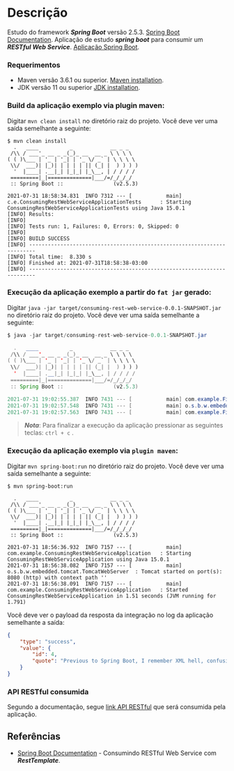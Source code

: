 # Descrição
Estudo do framework **_Spring Boot_** versão 2.5.3. [Spring Boot Documentation](https://docs.spring.io/spring-boot/docs/2.5.3/reference/htmlsingle/).
Aplicação de estudo **_spring boot_** para consumir um **_RESTful Web Service_**. [Aplicação Spring Boot](https://spring.io/guides/gs/consuming-rest/).

### Requerimentos
- Maven versão 3.6.1 ou superior. [Maven installation](https://maven.apache.org/install.html).
- JDK versão 11 ou superior [JDK installation](https://adoptopenjdk.net/).

### Build da aplicação exemplo via plugin maven:
Digitar `mvn clean install` no diretório raiz do projeto. Você deve ver uma saída semelhante a seguinte:
```maven
$ mvn clean install
  .   ____          _            __ _ _
 /\\ / ___'_ __ _ _(_)_ __  __ _ \ \ \ \
( ( )\___ | '_ | '_| | '_ \/ _` | \ \ \ \
 \\/  ___)| |_)| | | | | || (_| |  ) ) ) )
  '  |____| .__|_| |_|_| |_\__, | / / / /
 =========|_|==============|___/=/_/_/_/
 :: Spring Boot ::                (v2.5.3)

2021-07-31 18:58:34.831  INFO 7312 --- [           main] c.e.ConsumingRestWebServiceApplicationTests      : Starting ConsumingRestWebServiceApplicationTests using Java 15.0.1
[INFO] Results:
[INFO] 
[INFO] Tests run: 1, Failures: 0, Errors: 0, Skipped: 0
[INFO] 
[INFO] BUILD SUCCESS
[INFO] ------------------------------------------------------------------------
[INFO] Total time:  8.330 s
[INFO] Finished at: 2021-07-31T18:58:38-03:00
[INFO] ------------------------------------------------------------------------
```

### Execução da aplicação exemplo a partir do `fat jar` gerado:
Digitar `java -jar target/consuming-rest-web-service-0.0.1-SNAPSHOT.jar` no diretório raiz do projeto. Você deve ver uma saída semelhante a seguinte:
```java
$ java -jar target/consuming-rest-web-service-0.0.1-SNAPSHOT.jar

  .   ____          _            __ _ _
 /\\ / ___'_ __ _ _(_)_ __  __ _ \ \ \ \
( ( )\___ | '_ | '_| | '_ \/ _` | \ \ \ \
 \\/  ___)| |_)| | | | | || (_| |  ) ) ) )
  '  |____| .__|_| |_|_| |_\__, | / / / /
 =========|_|==============|___/=/_/_/_/
 :: Spring Boot ::                (v2.5.3)

2021-07-31 19:02:55.387  INFO 7431 --- [           main] com.example.FirstSpringBootApplication   : Starting ConsumingRestWebServiceApplication v0.0.1-SNAPSHOT using Java 15.0.1
2021-07-31 19:02:57.548  INFO 7431 --- [           main] o.s.b.w.embedded.tomcat.TomcatWebServer  : Tomcat started on port(s): 8080 (http) with context path ''
2021-07-31 19:02:57.563  INFO 7431 --- [           main] com.example.FirstSpringBootApplication   : Started ConsumingRestWebServiceApplication in 2.861 seconds (JVM running for 3.437)
```
> **_Nota_**: Para finalizar a execução da aplicação pressionar as seguintes teclas: `ctrl + c` .

### Execução da aplicação exemplo via `plugin maven`:
Digitar `mvn spring-boot:run` no diretório raiz do projeto. Você deve ver uma saída semelhante a seguinte:
```maven
$ mvn spring-boot:run

  .   ____          _            __ _ _
 /\\ / ___'_ __ _ _(_)_ __  __ _ \ \ \ \
( ( )\___ | '_ | '_| | '_ \/ _` | \ \ \ \
 \\/  ___)| |_)| | | | | || (_| |  ) ) ) )
  '  |____| .__|_| |_|_| |_\__, | / / / /
 =========|_|==============|___/=/_/_/_/
 :: Spring Boot ::                (v2.5.3)

2021-07-31 18:56:36.932  INFO 7157 --- [           main] com.example.ConsumingRestWebServiceApplication   : Starting ConsumingRestWebServiceApplication using Java 15.0.1
2021-07-31 18:56:38.082  INFO 7157 --- [           main] o.s.b.w.embedded.tomcat.TomcatWebServer  : Tomcat started on port(s): 8080 (http) with context path ''
2021-07-31 18:56:38.091  INFO 7157 --- [           main] com.example.ConsumingRestWebServiceApplication   : Started ConsumingRestWebServiceApplication in 1.51 seconds (JVM running for 1.791)
```
Você deve ver o payload da resposta da integração no log da aplicação semelhante a saída:
```json
{
    "type": "success",
    "value": {
        "id": 4,
        "quote": "Previous to Spring Boot, I remember XML hell, confusing set up, and many hours of frustration."
    }
}
```

### API RESTful consumida
Segundo a documentação, segue [link API RESTful](https://quoters.apps.pcfone.io/api/random) que será consumida pela aplicação.

## Referências
- [Spring Boot Documentation](https://spring.io/guides/gs/consuming-rest/) - Consumindo RESTful Web Service com **_RestTemplate_**.

